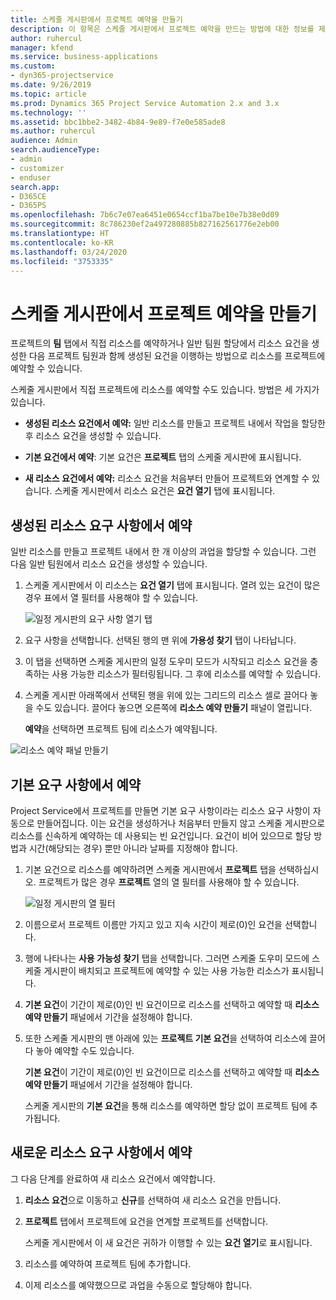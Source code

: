 ```yaml
---
title: 스케줄 게시판에서 프로젝트 예약을 만들기
description: 이 항목은 스케줄 게시판에서 프로젝트 예약을 만드는 방법에 대한 정보를 제공합니다.
author: ruhercul
manager: kfend
ms.service: business-applications
ms.custom:
- dyn365-projectservice
ms.date: 9/26/2019
ms.topic: article
ms.prod: Dynamics 365 Project Service Automation 2.x and 3.x
ms.technology: ''
ms.assetid: bbc1bbe2-3482-4b84-9e89-f7e0e585ade8
ms.author: ruhercul
audience: Admin
search.audienceType:
- admin
- customizer
- enduser
search.app:
- D365CE
- D365PS
ms.openlocfilehash: 7b6c7e07ea6451e0654ccf1ba7be10e7b38e0d09
ms.sourcegitcommit: 8c786230ef2a497280885b827162561776e2eb00
ms.translationtype: HT
ms.contentlocale: ko-KR
ms.lasthandoff: 03/24/2020
ms.locfileid: "3753335"
---
```

# <a name="create-a-project-booking-from-the-schedule-board"></a>스케줄 게시판에서 프로젝트 예약을 만들기

프로젝트의 **팀** 탭에서 직접 리소스를 예약하거나 일반 팀원 할당에서 리소스 요건을 생성한 다음 프로젝트 팀원과 함께 생성된 요건을 이행하는 방법으로 리소스를 프로젝트에 예약할 수 있습니다.

스케줄 게시판에서 직접 프로젝트에 리소스를 예약할 수도 있습니다. 방법은 세 가지가 있습니다.

- **생성된 리소스 요건에서 예약:** 일반 리소스를 만들고 프로젝트 내에서 작업을 할당한 후 리소스 요건을 생성할 수 있습니다.

- **기본 요건에서 예약**: 기본 요건은 **프로젝트** 탭의 스케줄 게시판에 표시됩니다. 

- **새 리소스 요건에서 예약:** 리소스 요건을 처음부터 만들어 프로젝트와 연계할 수 있습니다. 스케줄 게시판에서 리소스 요건은 **요건 열기** 탭에 표시됩니다.

## <a name="book-from-a-generated-resource-requirement"></a>생성된 리소스 요구 사항에서 예약

일반 리소스를 만들고 프로젝트 내에서 한 개 이상의 과업을 할당할 수 있습니다. 그런 다음 일반 팀원에서 리소스 요건을 생성할 수 있습니다. 

1.  스케줄 게시판에서 이 리소스는 **요건 열기** 탭에 표시됩니다. 열려 있는 요건이 많은 경우 표에서 열 필터를 사용해야 할 수 있습니다. 

    ![일정 게시판의 요구 사항 열기 탭](media/FAQ-Project-Booking-Schedule-Board-1.png "예약 및 할당 테이블의 스크린샷")

2. 요구 사항을 선택합니다. 선택된 행의 맨 위에 **가용성 찾기** 탭이 나타납니다.
 
3. 이 탭을 선택하면 스케줄 게시판의 일정 도우미 모드가 시작되고 리소스 요건을 충족하는 사용 가능한 리소스가 필터링됩니다. 그 후에 리소스를 예약할 수 있습니다.

4. 스케줄 게시판 아래쪽에서 선택된 행을 위에 있는 그리드의 리소스 셀로 끌어다 놓을 수도 있습니다. 끌어다 놓으면 오른쪽에 **리소스 예약 만들기** 패널이 열립니다.

    **예약**을 선택하면 프로젝트 팀에 리소스가 예약됩니다.

![리소스 예약 패널 만들기](media/FAQ-Project-Booking-Schedule-Board-6.png "")
 

## <a name="book-from-the-primary-requirement"></a>기본 요구 사항에서 예약

Project Service에서 프로젝트를 만들면 기본 요구 사항이라는 리소스 요구 사항이 자동으로 만들어집니다. 이는 요건을 생성하거나 처음부터 만들지 않고 스케줄 게시판으로 리소스를 신속하게 예약하는 데 사용되는 빈 요건입니다. 요건이 비어 있으므로 할당 방법과 시간(해당되는 경우) 뿐만 아니라 날짜를 지정해야 합니다. 

1. 기본 요건으로 리소스를 예약하려면 스케줄 게시판에서 **프로젝트** 탭을 선택하십시오. 프로젝트가 많은 경우 **프로젝트** 열의 열 필터를 사용해야 할 수 있습니다.

   ![일정 게시판의 열 필터](media/FAQ-Project-Booking-Schedule-Board-2.png "예약 및 할당 테이블의 스크린샷")

2. 이름으로서 프로젝트 이름만 가지고 있고 지속 시간이 제로(0)인 요건을 선택합니다.

3. 행에 나타나는 **사용 가능성 찾기** 탭을 선택합니다. 그러면 스케줄 도우미 모드에 스케줄 게시판이 배치되고 프로젝트에 예약할 수 있는 사용 가능한 리소스가 표시됩니다.

4. **기본 요건**이 기간이 제로(0)인 빈 요건이므로 리소스를 선택하고 예약할 때 **리소스 예약 만들기** 패널에서 기간을 설정해야 합니다.

5. 또한 스케줄 게시판의 맨 아래에 있는 **프로젝트 기본 요건**을 선택하여 리소스에 끌어다 놓아 예약할 수도 있습니다.
 
    **기본 요건**이 기간이 제로(0)인 빈 요건이므로 리소스를 선택하고 예약할 때 **리소스 예약 만들기** 패널에서 기간을 설정해야 합니다.
 
    스케줄 게시판의 **기본 요건**을 통해 리소스를 예약하면 할당 없이 프로젝트 팀에 추가됩니다.
 
## <a name="book-from-a-new-resource-requirement"></a>새로운 리소스 요구 사항에서 예약
그 다음 단계를 완료하여 새 리소스 요건에서 예약합니다. 

1. **리소스 요건**으로 이동하고 **신규**를 선택하여 새 리소스 요건을 만듭니다.

2. **프로젝트** 탭에서 프로젝트에 요건을 연계할 프로젝트를 선택합니다.
 
    스케줄 게시판에서 이 새 요건은 귀하가 이행할 수 있는 **요건 열기**로 표시됩니다.

3. 리소스를 예약하여 프로젝트 팀에 추가합니다.

4. 이제 리소스를 예약했으므로 과업을 수동으로 할당해야 합니다.

